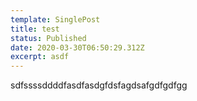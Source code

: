 ```yaml
---
template: SinglePost
title: test
status: Published
date: 2020-03-30T06:50:29.312Z
excerpt: asdf
---
```

sdfssssddddfasdfasdgfdsfagdsafgdfgdfgg
